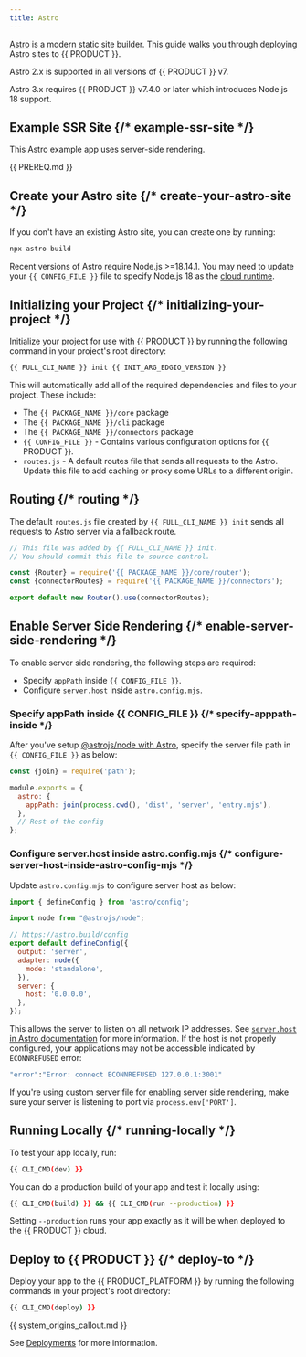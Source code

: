 ```yaml
---
title: Astro
---
```


[Astro](https://astro.build/) is a modern static site builder. This guide walks you through deploying Astro sites to {{ PRODUCT }}.

<Callout type="important">

  Astro 2.x is supported in all versions of {{ PRODUCT }} v7.

  Astro 3.x requires {{ PRODUCT }} v7.4.0 or later which introduces Node.js 18 support.

</Callout>

## Example SSR Site {/* example-ssr-site */}

This Astro example app uses server-side rendering.

<ExampleButtons
  title="Astro SSR"
  siteUrl="https://edgio-community-examples-v7-astro-live.edgio.link/"
  repoUrl="https://github.com/edgio-docs/edgio-v7-astro-example"
/>

{{ PREREQ.md }}

## Create your Astro site {/* create-your-astro-site */}

If you don't have an existing Astro site, you can create one by running:

```bash
npx astro build
```

<Callout type="important">

  Recent versions of Astro require Node.js >=18.14.1. You may need to update your `{{ CONFIG_FILE }}` file to specify Node.js 18 as the [cloud runtime](/guides/performance/cdn_as_code/edgio_config#cloudruntime).

</Callout>

## Initializing your Project {/* initializing-your-project */}

Initialize your project for use with {{ PRODUCT }} by running the following command in your project's root directory:

```bash
{{ FULL_CLI_NAME }} init {{ INIT_ARG_EDGIO_VERSION }}
```

This will automatically add all of the required dependencies and files to your project. These include:

- The `{{ PACKAGE_NAME }}/core` package
- The `{{ PACKAGE_NAME }}/cli` package
- The `{{ PACKAGE_NAME }}/connectors` package
- `{{ CONFIG_FILE }}` - Contains various configuration options for {{ PRODUCT }}.
- `routes.js` - A default routes file that sends all requests to the Astro. Update this file to add caching or proxy some URLs to a different origin.

## Routing {/* routing */}

The default `routes.js` file created by `{{ FULL_CLI_NAME }} init` sends all requests to Astro server via a fallback route.

```js
// This file was added by {{ FULL_CLI_NAME }} init.
// You should commit this file to source control.

const {Router} = require('{{ PACKAGE_NAME }}/core/router');
const {connectorRoutes} = require('{{ PACKAGE_NAME }}/connectors');

export default new Router().use(connectorRoutes);
```

## Enable Server Side Rendering {/* enable-server-side-rendering */}

To enable server side rendering, the following steps are required:

- Specify `appPath` inside `{{ CONFIG_FILE }}`.
- Configure `server.host` inside `astro.config.mjs`.

### Specify appPath inside {{ CONFIG_FILE }} {/* specify-apppath-inside */}

After you've setup [@astrojs/node with Astro](https://docs.astro.build/en/guides/integrations-guide/node/), specify the server file path in `{{ CONFIG_FILE }}` as below:

```js filename="{{ CONFIG_FILE }}" ins="1,4-6"
const {join} = require('path');

module.exports = {
  astro: {
    appPath: join(process.cwd(), 'dist', 'server', 'entry.mjs'),
  },
  // Rest of the config
};
```

### Configure server.host inside astro.config.mjs {/* configure-server-host-inside-astro-config-mjs */}

Update `astro.config.mjs` to configure server host as below:

```js filename="astro.config.mjs" ins="11-13"
import { defineConfig } from 'astro/config';

import node from "@astrojs/node";

// https://astro.build/config
export default defineConfig({
  output: 'server',
  adapter: node({
    mode: 'standalone',
  }),
  server: {
    host: '0.0.0.0',
  },
});
```

This allows the server to listen on all network IP addresses. See [`server.host` in Astro documentation](https://docs.astro.build/en/reference/configuration-reference/#serverhost) for more information. If the host is not properly configured, your applications may not be accessible indicated by `ECONNREFUSED` error:

```bash
"error":"Error: connect ECONNREFUSED 127.0.0.1:3001"
```

If you're using custom server file for enabling server side rendering, make sure your server is listening to port via `process.env['PORT']`.

## Running Locally {/* running-locally */}

To test your app locally, run:

```bash
{{ CLI_CMD(dev) }}
```

You can do a production build of your app and test it locally using:

```bash
{{ CLI_CMD(build) }} && {{ CLI_CMD(run --production) }}
```

Setting `--production` runs your app exactly as it will be when deployed to the {{ PRODUCT }} cloud.

## Deploy to {{ PRODUCT }} {/* deploy-to */}

Deploy your app to the {{ PRODUCT_PLATFORM }} by running the following commands in your project's root directory:

```bash
{{ CLI_CMD(deploy) }}
```

{{ system_origins_callout.md }}

See [Deployments](/guides/basics/deployments) for more information.
